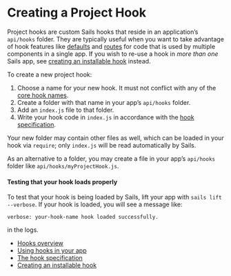 # Creating a Project Hook

Project hooks are custom Sails hooks that reside in an application&rsquo;s `api/hooks` folder.  They are typically useful when you want to take advantage of hook features like [defaults](https://sailsjs.com/documentation/concepts/extending-sails/hooks/hook-specification/defaults) and [routes](https://sailsjs.com/documentation/concepts/extending-sails/hooks/hook-specification/routes) for code that is used by multiple components in a single app.  If you wish to re-use a hook in *more than one* Sails app, see [creating an installable hook](https://sailsjs.com/documentation/concepts/extending-sails/hooks/installable-hooks) instead.

To create a new project hook:

1. Choose a name for your new hook.  It must not conflict with any of the [core hook names](https://github.com/balderdashy/sails/blob/master/lib/app/configuration/default-hooks.js).
2. Create a folder with that name in your app&rsquo;s `api/hooks` folder.
3. Add an `index.js` file to that folder.
4. Write your hook code in `index.js` in accordance with the [hook specification](http://sailsjs.com/documentation/concepts/extending-sails/hooks/hook-specification).

Your new folder may contain other files as well, which can be loaded in your hook via `require`; only `index.js` will be read automatically by Sails.

As an alternative to a folder, you may create a file in your app&rsquo;s `api/hooks` folder like `api/hooks/myProjectHook.js`.

#### Testing that your hook loads properly

To test that your hook is being loaded by Sails, lift your app with `sails lift --verbose`.  If your hook is loaded, you will see a message like:

`verbose: your-hook-name hook loaded successfully.`

in the logs.

* [Hooks overview](https://sailsjs.com/documentation/concepts/extending-sails/hooks)
* [Using hooks in your app](https://sailsjs.com/documentation/concepts/extending-sails/hooks/using-hooks)
* [The hook specification](https://sailsjs.com/documentation/concepts/extending-sails/hooks/hook-specification)
* [Creating an installable hook](https://sailsjs.com/documentation/concepts/extending-sails/hooks/installable-hooks)


<docmeta name="displayName" value="Project Hooks">
<docmeta name="stabilityIndex" value="3">
